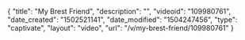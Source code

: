 {
    "title": "My Brest Friend",
    "description": "",
    "videoid": "109980761",
    "date_created": "1502521141",
    "date_modified": "1504247456",
    "type": "captivate",
    "layout": "video",
    "url": "\/v\/my-brest-friend\/109980761"
}
